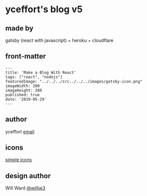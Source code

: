 # yceffort's blog v5

## made by

gatsby (react with javascript) + heroku + cloudflare

## front-matter

```
---
title: 'Make a Blog With React'
tags: ["react", "nodejs"]
featuredImage: "../../../src../../../images/gatsby-icon.png"
imageWidth: 200
imageHeight: 200
published: true
date: '2019-05-29'
---
```

## author

yceffort [email](yceffort@gmail.com)

## icons

[simple icons](https://simpleicons.org/)

## design author

Will Ward [@willjw3](https://github.com/willjw3)
